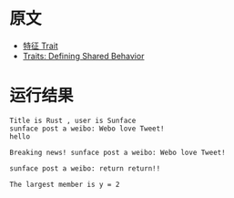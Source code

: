 # 原文
- [特征 Trait](https://course.rs/basic/trait/trait.html)
- [Traits: Defining Shared Behavior](https://doc.rust-lang.org/book/ch10-02-traits.html)

# 运行结果
~~~shell
Title is Rust , user is Sunface
sunface post a weibo: Webo love Tweet!
hello

Breaking news! sunface post a weibo: Webo love Tweet!

sunface post a weibo: return return!!

The largest member is y = 2

~~~